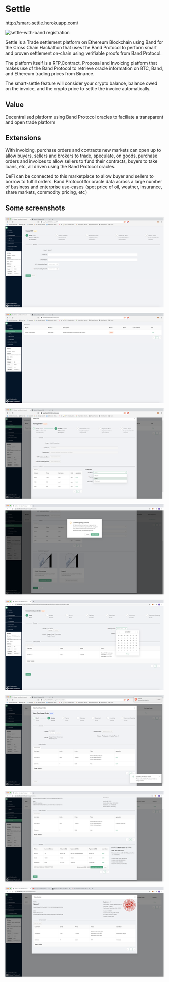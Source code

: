 # Settle
http://smart-settle.herokuapp.com/

![settle-with-band registration](https://raw.githubusercontent.com/sprect8/settle/master/images/01-registration.png "Smart Settle with Band")

Settle is a Trade settlement platform on Ethereum Blockchain using Band for the Cross Chain Hackathon that uses the Band Protocol to perform smart and proven settlement on-chain using verifiable proofs from Band Protocol.

The platform itself is a RFP,Contract, Proposal and Invoicing platform that makes use of the Band Protocol to retrieve oracle information on BTC, Band, and Ethereum trading prices from Binance.

The smart-settle feature will consider your crypto balance, balance owed on the invoice, and the crypto price to settle the invoice automatically.

## Value
Decentralised platform using Band Protocol oracles to faciliate a transparent and open trade platform

## Extensions
With invoicing, purchase orders and contracts new markets can open up to allow buyers, sellers and brokers to trade, speculate, on goods, purchase orders and invoices to allow sellers to fund their contracts, buyers to take loans, etc, all driven using the Band Protocol oracles.

DeFi can be connected to this marketplace to allow buyer and sellers to borrow to fulfill orders. Band Protocol for oracle data across a large number of business and enterprise use-cases (spot price of oil, weather, insurance, share markets, commodity pricing, etc)

## Some screenshots
![settle-with-band create-rfp](https://raw.githubusercontent.com/sprect8/settle/master/images/02-create-rfp.png "Create RFPs")

![settle-with-band marketplace](https://raw.githubusercontent.com/sprect8/settle/master/images/03-view-marketplace.png "View RFP Marketplace")

![settle-with-band proposal terms](https://raw.githubusercontent.com/sprect8/settle/master/images/04-add-terms-proposal.png "Proposal Terms")

![settle-with-band Multi-sig](https://raw.githubusercontent.com/sprect8/settle/master/images/05-multi-sig-proposal.png "Multi-signature contract")

![settle-with-band Create PO](https://raw.githubusercontent.com/sprect8/settle/master/images/07-create-po-using-contract.png "Create Purchase Order")

![settle-with-band add terms](https://raw.githubusercontent.com/sprect8/settle/master/images/07-seller-adds-po-terms.png "PO Terms")

![settle-with-band invoice](https://raw.githubusercontent.com/sprect8/settle/master/images/09-buyer-pays-invoice.png "Smart Settle")

![settle-with-band paid](https://raw.githubusercontent.com/sprect8/settle/master/images/10-buyer-pays-invoice.png "buyer pays the invoice")




